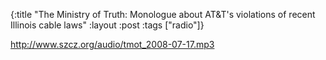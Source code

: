 {:title "The Ministry of Truth: Monologue about AT&T's violations of recent Illinois cable laws"
:layout :post
:tags  ["radio"]}

<http://www.szcz.org/audio/tmot_2008-07-17.mp3>

